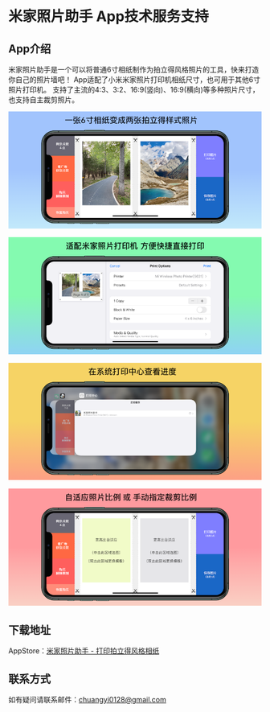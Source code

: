 # 米家照片助手 App技术服务支持

## App介绍

米家照片助手是一个可以将普通6寸相纸制作为拍立得风格照片的工具，快来打造你自己的照片墙吧！
App适配了小米米家照片打印机相纸尺寸，也可用于其他6寸照片打印机。
支持了主流的4:3、3:2、16:9(竖向)、16:9(横向)等多种照片尺寸，也支持自主裁剪照片。

![AppStorePicture](./1.png)

![AppStorePicture](./2.png)

![AppStorePicture](./3.png)

![AppStorePicture](./4.png)

## 下载地址

AppStore：[米家照片助手 - 打印拍立得风格相纸](https://apps.apple.com/app/id1623022385)

## 联系方式

如有疑问请联系邮件：chuangyi0128@gmail.com
